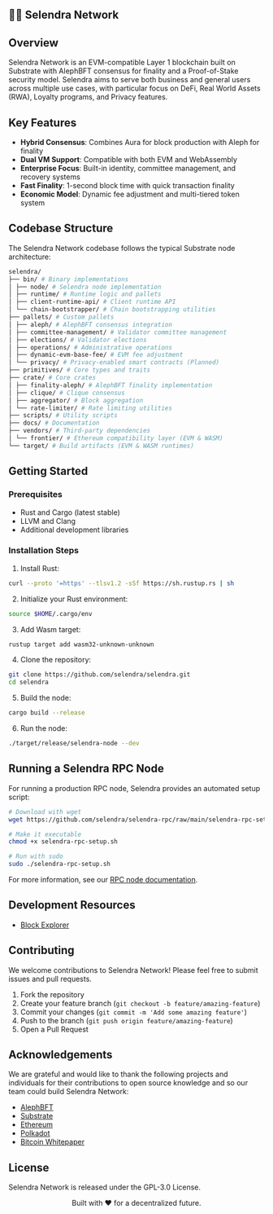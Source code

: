 ## 🙋‍♀️ Selendra Network

## Overview

Selendra Network is an EVM-compatible Layer 1 blockchain built on Substrate with AlephBFT consensus for finality and a Proof-of-Stake security model. Selendra aims to serve both business and general users across multiple use cases, with particular focus on DeFi, Real World Assets (RWA), Loyalty programs, and Privacy features.

## Key Features

- **Hybrid Consensus**: Combines Aura for block production with Aleph for finality
- **Dual VM Support**: Compatible with both EVM and WebAssembly
- **Enterprise Focus**: Built-in identity, committee management, and recovery systems
- **Fast Finality**: 1-second block time with quick transaction finality
- **Economic Model**: Dynamic fee adjustment and multi-tiered token system

## Codebase Structure

The Selendra Network codebase follows the typical Substrate node architecture:

```bash
selendra/
├── bin/ # Binary implementations
│ ├── node/ # Selendra node implementation
│ ├── runtime/ # Runtime logic and pallets
│ ├── client-runtime-api/ # Client runtime API
│ └── chain-bootstrapper/ # Chain bootstrapping utilities
├── pallets/ # Custom pallets
│ ├── aleph/ # AlephBFT consensus integration
│ ├── committee-management/ # Validator committee management
│ ├── elections/ # Validator elections
│ ├── operations/ # Administrative operations
│ ├── dynamic-evm-base-fee/ # EVM fee adjustment
│ └── privacy/ # Privacy-enabled smart contracts (Planned)
├── primitives/ # Core types and traits
├── crate/ # Core crates
│ ├── finality-aleph/ # AlephBFT finality implementation
│ ├── clique/ # Clique consensus
│ ├── aggregator/ # Block aggregation
│ └── rate-limiter/ # Rate limiting utilities
├── scripts/ # Utility scripts
├── docs/ # Documentation
├── vendors/ # Third-party dependencies
│ └── frontier/ # Ethereum compatibility layer (EVM & WASM)
└── target/ # Build artifacts (EVM & WASM runtimes)
```

## Getting Started

### Prerequisites

- Rust and Cargo (latest stable)
- LLVM and Clang
- Additional development libraries

### Installation Steps

1. Install Rust:

```bash
curl --proto '=https' --tlsv1.2 -sSf https://sh.rustup.rs | sh
```

2. Initialize your Rust environment:

```bash
source $HOME/.cargo/env
```

3. Add Wasm target:

```bash
rustup target add wasm32-unknown-unknown
```

4. Clone the repository:

```bash
git clone https://github.com/selendra/selendra.git
cd selendra
```

5. Build the node:

```bash
cargo build --release
```

6. Run the node:

```bash
./target/release/selendra-node --dev
```

## Running a Selendra RPC Node

For running a production RPC node, Selendra provides an automated setup script:

```bash
# Download with wget
wget https://github.com/selendra/selendra-rpc/raw/main/selendra-rpc-setup.sh -O selendra-rpc-setup.sh

# Make it executable
chmod +x selendra-rpc-setup.sh

# Run with sudo
sudo ./selendra-rpc-setup.sh
```

For more information, see our [RPC node documentation](https://github.com/selendra/selendra-rpc).

## Development Resources

- [Block Explorer](https://explorer.selendra.org)

## Contributing

We welcome contributions to Selendra Network! Please feel free to submit issues and pull requests.

1. Fork the repository
2. Create your feature branch (`git checkout -b feature/amazing-feature`)
3. Commit your changes (`git commit -m 'Add some amazing feature'`)
4. Push to the branch (`git push origin feature/amazing-feature`)
5. Open a Pull Request

## Acknowledgements

We are grateful and would like to thank the following projects and individuals for their contributions to open source knowledge and so our team could build Selendra Network:

- [AlephBFT](https://github.com/aleph-network/aleph-bft)
- [Substrate](https://github.com/paritytech/substrate)
- [Ethereum](https://github.com/ethereum/ethereum)
- [Polkadot](https://github.com/paritytech/polkadot)
- [Bitcoin Whitepaper](https://bitcoin.org/bitcoin.pdf)

## License

Selendra Network is released under the GPL-3.0 License.

<div align="center">

Built with ❤️ for a decentralized future.

</div>
